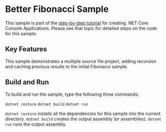 Better Fibonacci Sample
================

This sample is part of the [step-by-step tutorial](https://docs.microsoft.com/dotnet/articles/core/tutorials/using-with-xplat-cli) for creating .NET Core Console Applications. Please see that topic for detailed steps on the code for this sample.

Key Features
------------

This sample demonstrates a multiple source file project, adding recursion and caching previous results to the initial Fibonacci sample.

Build and Run
-------------

To build and run the sample, type the following three commands:

`dotnet restore`
`dotnet build`
`dotnet run`

`dotnet restore` installs all the dependencies for this sample into the current directory.
`dotnet build` creates the output assembly (or assemblies).
`dotnet run` runs the output assembly.


<!--HONumber=Aug16_HO2-->


